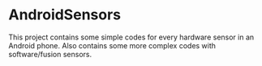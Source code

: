 AndroidSensors
==============

This project contains some simple codes for every hardware sensor in an Android phone. 
Also contains some more complex codes with software/fusion sensors.
